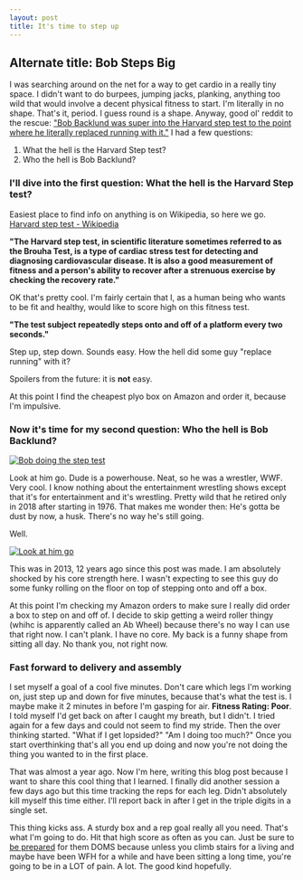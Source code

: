 ```yaml
---
layout: post
title: It's time to step up
---
```


## Alternate title: Bob Steps Big

I was searching around on the net for a way to get cardio in a really tiny space. I didn't want to do burpees, jumping jacks, planking, anything too wild that would involve a decent physical fitness to start. I'm literally in no shape. That's it, period. I guess round is a shape. Anyway, good ol' reddit to the rescue: ["Bob Backlund was super into the Harvard step test to the point where he literally replaced running with it."](https://www.reddit.com/r/running/comments/fm0mxl/cardio_workout_at_home_during_quarantine/i85v2jz/) I had a few questions:
1. What the hell is the Harvard Step test?
2. Who the hell is Bob Backlund?

### I'll dive into the first question: What the hell is the Harvard Step test?

Easiest place to find info on anything is on Wikipedia, so here we go. [Harvard step test - Wikipedia](https://en.wikipedia.org/wiki/Harvard_step_test)

**"The Harvard step test, in scientific literature sometimes referred to as the Brouha Test, is a type of cardiac stress test for detecting and diagnosing cardiovascular disease. It is also a good measurement of fitness and a person's ability to recover after a strenuous exercise by checking the recovery rate."** 

OK that's pretty cool. I'm fairly certain that I, as a human being who wants to be fit and healthy, would like to score high on this fitness test. 

**"The test subject repeatedly steps onto and off of a platform every two seconds."**

Step up, step down. Sounds easy. How the hell did some guy "replace running" with it?

Spoilers from the future: it is **not** easy.

At this point I find the cheapest plyo box on Amazon and order it, because I'm impulsive.

### Now it's time for my second question: Who the hell is Bob Backlund?

[![Bob doing the step test](https://i.ytimg.com/vi_webp/PR7KfB0iPTg/maxresdefault.webp)](https://www.youtube.com/watch?v=PR7KfB0iPTg "Bob Backlund performs the Harvard Step Test Championship Wrestling April 9th, 1983
")

Look at him go. Dude is a powerhouse. Neat, so he was a wrestler, WWF. Very cool. I know nothing about the entertainment wrestling shows except that it's for entertainment and it's wrestling. Pretty wild that he retired only in 2018 after starting in 1976. That makes me wonder then: He's gotta be dust by now, a husk. There's no way he's still going.

Well.

[![Look at him go](https://i.ytimg.com/vi/GVFGZCqgJm8/maxresdefault.jpg)](https://www.youtube.com/watch?v=PR7KfB0iPTg "Bob Backlund's Gym in a Box.")

This was in 2013, 12 years ago since this post was made. I am absolutely shocked by his core strength here. I wasn't expecting to see this guy do some funky rolling on the floor on top of stepping onto and off a box.

At this point I'm checking my Amazon orders to make sure I really did order a box to step on and off of. I decide to skip getting a weird roller thingy (whihc is apparently called an Ab Wheel) because there's no way I can use that right now. I can't plank. I have no core. My back is a funny shape from sitting all day. No thank you, not right now.

### Fast forward to delivery and assembly

I set myself a goal of a cool five minutes. Don't care which legs I'm working on, just step up and down for five minutes, because that's what the test is. I maybe make it 2 minutes in before I'm gasping for air. **Fitness Rating: Poor**. I told myself I'd get back on after I caught my breath, but I didn't. I tried again for a few days and could not seem to find my stride. Then the over thinking started. "What if I get lopsided?" "Am I doing too much?" Once you start overthinking that's all you end up doing and now you're not doing the thing you wanted to in the first place.

That was almost a year ago. Now I'm here, writing this blog post because I want to share this cool thing that I learned. I finally did another session a few days ago but this time tracking the reps for each leg. Didn't absolutely kill myself this time either. I'll report back in after I get in the triple digits in a single set.

This thing kicks ass. A sturdy box and a rep goal really all you need. That's what I'm going to do. Hit that high score as often as you can. Just be sure to [be prepared](https://www.youtube.com/watch?v=G-XPJINc2Oc "👀") for them DOMS because unless you climb stairs for a living and maybe have been WFH for a while and have been sitting a long time, you're going to be in a LOT of pain. A lot. The good kind hopefully.
